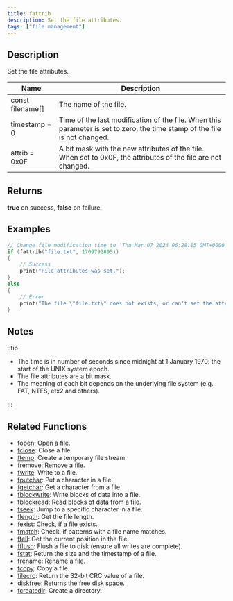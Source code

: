 ```yaml
---
title: fattrib
description: Set the file attributes.
tags: ["file management"]
---
```


<VersionWarn version='omp v1.1.0.2612' />

<LowercaseNote />

## Description

Set the file attributes.

| Name             | Description                                                                                                               |
| ---------------- | ------------------------------------------------------------------------------------------------------------------------- |
| const filename[] | The name of the file.                                                                                                     |
| timestamp = 0    | Time of the last modification of the file. When this parameter is set to zero, the time stamp of the file is not changed. |
| attrib = 0x0F    | A bit mask with the new attributes of the file.  When set to 0x0F, the attributes of the file are not changed.            |

## Returns

**true** on success, **false** on failure.

## Examples

```c
// Change file modification time to 'Thu Mar 07 2024 06:28:15 GMT+0000'
if (fattrib("file.txt", 1709792895))
{
    // Success
    print("File attributes was set.");
}
else
{
    // Error
    print("The file \"file.txt\" does not exists, or can't set the attributes.");
}
```

## Notes

::tip

- The time is in number of seconds since midnight at 1 January 1970: the start of the UNIX system epoch.
- The file attributes are a bit mask.
- The meaning of each bit depends on the underlying file system (e.g. FAT, NTFS, etx2 and others).

:::

## Related Functions

- [fopen](fopen): Open a file.
- [fclose](fclose): Close a file.
- [ftemp](ftemp): Create a temporary file stream.
- [fremove](fremove): Remove a file.
- [fwrite](fwrite): Write to a file.
- [fputchar](fputchar): Put a character in a file.
- [fgetchar](fgetchar): Get a character from a file.
- [fblockwrite](fblockwrite): Write blocks of data into a file.
- [fblockread](fblockread): Read blocks of data from a file.
- [fseek](fseek): Jump to a specific character in a file.
- [flength](flength): Get the file length.
- [fexist](fexist): Check, if a file exists.
- [fmatch](fmatch): Check, if patterns with a file name matches.
- [ftell](ftell): Get the current position in the file.
- [fflush](fflush): Flush a file to disk (ensure all writes are complete).
- [fstat](fstat): Return the size and the timestamp of a file.
- [frename](frename): Rename a file.
- [fcopy](fcopy): Copy a file.
- [filecrc](filecrc): Return the 32-bit CRC value of a file.
- [diskfree](diskfree): Returns the free disk space.
- [fcreatedir](fcreatedir): Create a directory.
